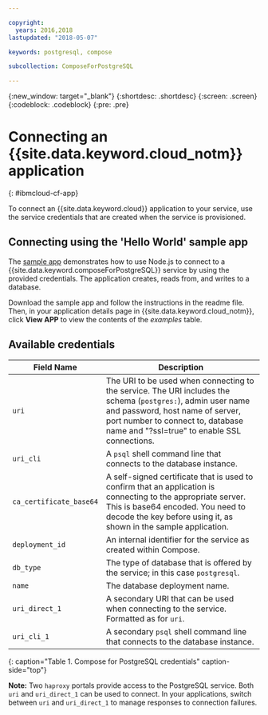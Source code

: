 ```yaml
---

copyright:
  years: 2016,2018
lastupdated: "2018-05-07"

keywords: postgresql, compose

subcollection: ComposeForPostgreSQL

---
```


{:new_window: target="_blank"}
{:shortdesc: .shortdesc}
{:screen: .screen}
{:codeblock: .codeblock}
{:pre: .pre}

# Connecting an {{site.data.keyword.cloud_notm}} application
{: #ibmcloud-cf-app}

To connect an {{site.data.keyword.cloud}} application to your service, use the service credentials that are created when the service is provisioned.

## Connecting using the 'Hello World' sample app

The [sample app](https://github.com/IBM-Bluemix/compose-postgresql-helloworld-nodejs) demonstrates how to use Node.js to connect to a {{site.data.keyword.composeForPostgreSQL}} service by using the provided credentials. The application creates, reads from, and writes to a database.

Download the sample app and follow the instructions in the readme file. Then, in your application details page in {{site.data.keyword.cloud_notm}}, click **View APP** to view the contents of the *examples* table.

## Available credentials

Field Name|Description
----------|-----------
`uri`|The URI to be used when connecting to the service. The URI includes the schema (`postgres:`), admin user name and password, host name of server, port number to connect to, database name and "?ssl=true" to enable SSL connections.
`uri_cli`|A `psql` shell command line that connects to the database instance.
`ca_certificate_base64`|A self-signed certificate that is used to confirm that an application is connecting to the appropriate server. This is base64 encoded. You need to decode the key before using it, as shown in the sample application.
`deployment_id`|An internal identifier for the service as created within Compose.
`db_type`|The type of database that is offered by the service; in this case `postgresql`.
`name`|The database deployment name.
`uri_direct_1`|A secondary URI that can be used when connecting to the service. Formatted as for `uri`.
`uri_cli_1`|A secondary `psql` shell command line that connects to the database instance.
{: caption="Table 1. Compose for PostgreSQL credentials" caption-side="top"}

**Note:** Two `haproxy` portals provide access to the PostgreSQL service. Both `uri` and `uri_direct_1` can be used to connect. In your applications, switch between `uri` and `uri_direct_1` to manage responses to connection failures.